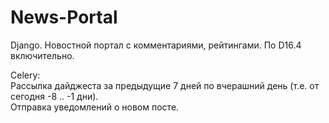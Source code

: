 # News-Portal

Django. Новостной портал с комментариями, рейтингами.
По D16.4 включительно.

Celery:<br>
    Рассылка дайджеста за предыдущие 7 дней по вчерашний день (т.е. от сегодня -8 .. -1 дни).<br>
    Отправка уведомлений о новом посте.
    
